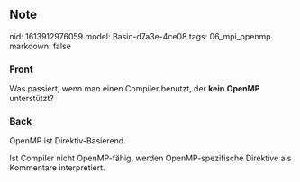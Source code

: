 ## Note
nid: 1613912976059
model: Basic-d7a3e-4ce08
tags: 06_mpi_openmp
markdown: false

### Front
Was passiert, wenn man einen Compiler benutzt, der <b>kein</b> <b>OpenMP</b> unterstützt?

### Back
OpenMP ist Direktiv-Basierend.<div>
</div><div>Ist Compiler nicht OpenMP-fähig, werden OpenMP-spezifische Direktive als Kommentare interpretiert.</div>
